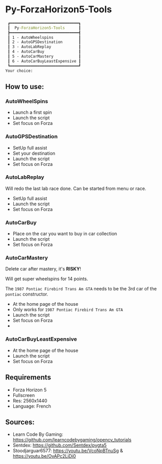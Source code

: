 # Py-ForzaHorizon5-Tools 

```cmd
 ┏━━━━━━━━━━━━━━━━━━━━━━━━━━━━━━┓
 ┃  Py-ForzaHorizon5-Tools      ┃
 ┣━━━━━━━━━━━━━━━━━━━━━━━━━━━━━━┫
 ┃ 1 - AutoWheelspins           ┃
 ┃ 2 - AutoGPSDestination       ┃
 ┃ 3 - AutoLabReplay            ┃
 ┃ 4 - AutoCarBuy               ┃
 ┃ 5 - AutoCarMastery           ┃
 ┃ 6 - AutoCarBuyLeastExpensive ┃
 ┗━━━━━━━━━━━━━━━━━━━━━━━━━━━━━━┛
Your choice:
```


## How to use:

### AutoWheelSpins

- Launch a first spin
- Launch the script
- Set focus on Forza

### AutoGPSDestination

- SetUp full assist
- Set your destination
- Launch the script
- Set focus on Forza

### AutoLabReplay

Will redo the last lab race done.
Can be started from menu or race.

- SetUp full assist
- Launch the script
- Set focus on Forza

### AutoCarBuy

- Place on the car you want to buy in car collection
- Launch the script
- Set focus on Forza

### AutoCarMastery

Delete car after mastery, it's **RISKY**!

Will get super wheelspins for 14 points.

The `1987 Pontiac Firebird Trans Am GTA` needs to be the 3rd car of the `pontiac` constructor.

- At the home page of the house
- Only works for `1987 Pontiac Firebird Trans Am GTA`
- Launch the script
- Set focus on Forza
- 
### AutoCarBuyLeastExpensive

- At the home page of the house
- Launch the script
- Set focus on Forza

## Requirements

- Forza Horizon 5
- Fullscreen
- Res: 2560x1440
- Language: French

## Sources:

 - Learn Code By Gaming: <https://github.com/learncodebygaming/opencv_tutorials>
 - Sentdex: <https://github.com/Sentdex/pygta5>
 - Stoodjarguar6577: <https://youtu.be/VcoNpBTnuSg> & <https://youtu.be/OvAPc2LiDi0>
